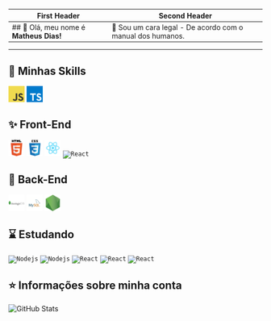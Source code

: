 
First Header  | Second Header
------------- | -------------
## 💜 Olá, meu nome é <strong>Matheus Dias!</strong> | 💬 Sou um cara legal - De acordo com o manual dos humanos.






<!-- > Faça uma breve aprensentação sobre você e a sua área. -->

<!-- 🔭 Flutter - . -->


----
## 🚀 Minhas Skills

<code><img height="32" src="https://raw.githubusercontent.com/github/explore/80688e429a7d4ef2fca1e82350fe8e3517d3494d/topics/javascript/javascript.png" alt="Javascript"/></code>
<code><img height="32" src="https://raw.githubusercontent.com/github/explore/80688e429a7d4ef2fca1e82350fe8e3517d3494d/topics/typescript/typescript.png" alt="Typescript"/></code>

## :sparkles: Front-End

<code><img height="32" src="https://raw.githubusercontent.com/github/explore/80688e429a7d4ef2fca1e82350fe8e3517d3494d/topics/html/html.png" alt="HTML5"/></code>
<code><img height="32" src="https://raw.githubusercontent.com/github/explore/80688e429a7d4ef2fca1e82350fe8e3517d3494d/topics/css/css.png" alt="CSS"/></code>
<code><img height="32" src="https://raw.githubusercontent.com/github/explore/80688e429a7d4ef2fca1e82350fe8e3517d3494d/topics/react/react.png" alt="React"/></code>
<code><img height="32" src="https://img.icons8.com/color/452/material-ui.png" alt="React"/></code>

## :thought_balloon: Back-End

<code><img height="32" src="https://raw.githubusercontent.com/github/explore/80688e429a7d4ef2fca1e82350fe8e3517d3494d/topics/mongodb/mongodb.png" alt="MongoDB"/></code>
<code><img height="32" src="https://raw.githubusercontent.com/github/explore/80688e429a7d4ef2fca1e82350fe8e3517d3494d/topics/mysql/mysql.png" alt="MySQL"/></code>
<code><img height="32" src="https://raw.githubusercontent.com/github/explore/80688e429a7d4ef2fca1e82350fe8e3517d3494d/topics/nodejs/nodejs.png" alt="Nodejs"/></code>


## :hourglass: Estudando

<code><img height="32" src="https://rovann.com.br/wp-content/uploads/2020/07/600_483877178.png" alt="Nodejs"/></code>
<code><img height="32" src="https://img1.gratispng.com/20180320/fsw/kisspng-angle-text-symbol-brand-other-python-5ab0c09b0e3083.2363551015215330830581.jpg" alt="Nodejs"/></code>
<code><img height="32" src="https://www.tpisoftware.com/tpu/File/html/202009/20200929151429/images/20200926171128.png" alt="React"/></code>
<code><img height="32" src="https://airbnb.io/img/projects/lottie-docs.png" alt="React"/></code>
<code><img height="32" src="https://seeklogo.com/images/J/jest-logo-F9901EBBF7-seeklogo.com.png" alt="React"/></code>

## ⭐ Informações sobre minha conta 

![GitHub Stats](https://github-readme-stats.vercel.app/api?username=matheuscara&show_icons=true)

